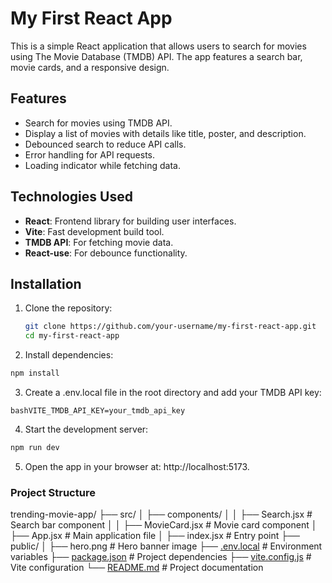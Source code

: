 # My First React App

This is a simple React application that allows users to search for movies using The Movie Database (TMDB) API. The app features a search bar, movie cards, and a responsive design.

## Features

- Search for movies using TMDB API.
- Display a list of movies with details like title, poster, and description.
- Debounced search to reduce API calls.
- Error handling for API requests.
- Loading indicator while fetching data.

## Technologies Used

- **React**: Frontend library for building user interfaces.
- **Vite**: Fast development build tool.
- **TMDB API**: For fetching movie data.
- **React-use**: For debounce functionality.

## Installation

1. Clone the repository:
   ```bash
   git clone https://github.com/your-username/my-first-react-app.git
   cd my-first-react-app

2. Install dependencies:
```bash
npm install
```
3. Create a .env.local file in the root directory and add your TMDB API key:

```bashVITE_TMDB_API_KEY=your_tmdb_api_key```

4. Start the development server:
```bash
npm run dev
```
5. Open the app in your browser at: http://localhost:5173.

### Project Structure
trending-movie-app/
├── src/
│   ├── components/
│   │   ├── Search.jsx       # Search bar component
│   │   ├── MovieCard.jsx    # Movie card component
│   ├── App.jsx              # Main application file
│   ├── index.jsx            # Entry point
├── public/
│   ├── hero.png             # Hero banner image
├── [.env.local](http://_vscodecontentref_/1)               # Environment variables
├── [package.json](http://_vscodecontentref_/2)             # Project dependencies
├── [vite.config.js](http://_vscodecontentref_/3)           # Vite configuration
└── [README.md](http://_vscodecontentref_/4)                # Project documentation

